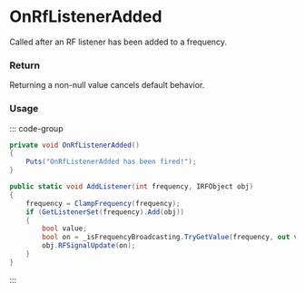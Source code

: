 <Badge type="danger" text="Carbon Compatible"/><Badge type="warning" text="Oxide Compatible"/>
# OnRfListenerAdded
Called after an RF listener has been added to a frequency.
### Return
Returning a non-null value cancels default behavior.

### Usage
::: code-group
```csharp [Example]
private void OnRfListenerAdded()
{
	Puts("OnRfListenerAdded has been fired!");
}
```
```csharp [Source — Assembly-CSharp @ RFManager]
public static void AddListener(int frequency, IRFObject obj)
{
	frequency = ClampFrequency(frequency);
	if (GetListenerSet(frequency).Add(obj))
	{
		bool value;
		bool on = _isFrequencyBroadcasting.TryGetValue(frequency, out value) && value;
		obj.RFSignalUpdate(on);
	}
}

```
:::
